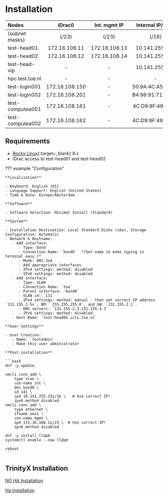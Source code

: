 # Installation

| Nodes                 |      iDrac0    |  Int. mgmt IP  |   Internal IP/MAC  | External IP  |
|:----------------------|:--------------:|:--------------:|:-----------------:|:-------------:|
| (subnet masks)        |     (/23)      |     (/23)      |     (/16)         |     (/24)     |
| test-head01           | 172.16.108.11  | 172.16.108.13  | 10.141.255.254    | 131.155.2.51  |
| test-head02           | 172.16.108.12  | 172.16.108.14  | 10.141.255.253    | 131.155.2.52  |
| test-head-vip         |       -        |       -        | 10.141.255.252    | 131.155.2.50  |
| hpc.test.tue.nl       |       -        |       -        |         -         | 131.155.2.53/54 |
| test-login001         | 172.16.108.150 |       -        | 50:9A:4C:A5:F3:C0 | 131.155.2.53  |
| test-login002         | 172.16.108.201 |       -        | B4:96:91:71:2C:4C | 131.155.2.54  |
| test-computea001      | 172.16.108.161 |       -        | 4C:D9:8F:49:7F:8F |      -        |
| test-computea002      | 172.16.108.162 |       -        | 4C:D9:8F:49:7B:17 |      -        |

## Requirements

- [Rocky Linux](https://rockylinux.org){:target=_blank} 8.x
- iDrac access to test-head01 and test-head02

??? example "Configuration"

    **Localization**
    
    - Keyboard: English (US)
    - Language Support: English (United States)
    - Time & Date: Europe/Amsterdam
    
    **Software**
    
    - Software Selection: Minimal Install (Standard)
    
    **System**
    
    - Installation Destination: Local Standard Disks (sda), Storage Configuration: Automatic
    - Network & Hostname:
       - Add interface:
          - Type: bond
          - Connection Name: `bond0`  *(Set name to make typing in terminal easy.)*
          - Mode: 802.3ad
          - Add appropriate interfaces
          - IPv4 settings: method: disabled
          - IPv6 settings: method: disabled
       - Add interface:
          - Type: VLAN
          - Connection Name: `tue`
          - Parent interface: `bond0`
          - VLAN id: `131`
          - IPv4 settings: method: manual - then set correct IP address `131.155.2.5x`, NM: `255.255.255.0`, and GW: `131.155.2.1`.
          - DNS servers: `131.155.2.3,131.155.3.3`
          - IPv6 settings: method: disabled
       - Host Name: `test-head0X.icts.tue.nl`
    
    **User Settings**
    
    - User Creation:
       - Name: `testadmin`
       - Make this user administrator

    **Post-installation**

    ```bash
    dnf -y update

    nmcli conn add \
        type vlan \
        con-name int \
        dev bond0 \
        id 141 \
        ip4 10.141.255.25x/16 \   # Use correct IP!
        ipv6.method disabled
    nmcli conn add \
        type ethernet \
        ifname eno1 \
        con-name mgmt \
        ip4 172.16.108.1x/23 \  # Use correct IP!
        ipv6.method disabled

    dnf -y install lldpd
    systemctl enable --now lldpd

    reboot
    ```

## TrinityX Installation

[NO HA Installation](test-installation-NO-HA.md)

[Ha Installation](test-installation-HA.md)